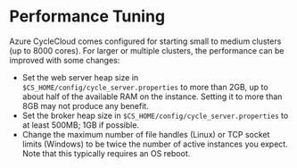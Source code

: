 # Performance Tuning

Azure CycleCloud comes configured for starting small to medium clusters (up to 8000 cores). For
larger or multiple clusters, the performance can be improved with some changes:

* Set the web server heap size in `$CS_HOME/config/cycle_server.properties` to more than 2GB, up to about half of the available RAM on the instance. Setting it to more than 8GB may not produce any benefit.
* Set the broker heap size in `$CS_HOME/config/cycle_server.properties` to at least 500MB; 1GB if possible.
* Change the maximum number of file handles (Linux) or TCP socket limits (Windows) to be twice the number of active instances you expect. Note that this typically requires an OS reboot.
